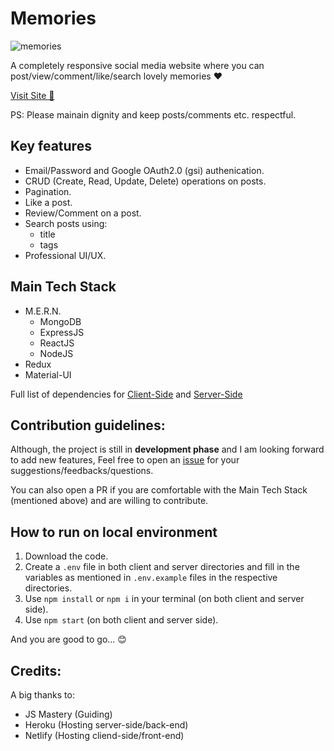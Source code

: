 # Memories

![memories](https://user-images.githubusercontent.com/59911189/185342309-89cc3ef4-94eb-439c-a70a-433db72b4a27.png)

A completely responsive social media website where you can post/view/comment/like/search lovely memories ❤️

[Visit Site 🚀](https://ps-memories.netlify.app/)

PS: Please mainain dignity and keep posts/comments etc. respectful.

## Key features
- Email/Password and Google OAuth2.0 (gsi) authenication.
- CRUD (Create, Read, Update, Delete) operations on posts.
- Pagination.
- Like a post.
- Review/Comment on a post.
- Search posts using:
   - title
   - tags
- Professional UI/UX.

## Main Tech Stack
- M.E.R.N. 
   - MongoDB
   - ExpressJS
   - ReactJS
   - NodeJS
- Redux
- Material-UI

Full list of dependencies for [Client-Side](https://github.com/PSCoder10462/Memories/blob/main/client/package.json) and [Server-Side](https://github.com/PSCoder10462/Memories/blob/main/server/package.json)

## Contribution guidelines:
Although, the project is still in **development phase** and I am looking forward to add new features,
Feel free to open an [issue](https://github.com/PSCoder10462/Memories/issues) for your suggestions/feedbacks/questions.

You can also open a PR if you are comfortable with the Main Tech Stack (mentioned above) and are willing to contribute.

## How to run on local environment
1. Download the code.
2. Create a `.env` file in both client and server directories and fill in the variables as mentioned in `.env.example` files in the respective directories.
3. Use `npm install` or `npm i` in your terminal (on both client and server side).
4. Use `npm start` (on both client and server side).

And you are good to go... 😊

## Credits:
A big thanks to:
- JS Mastery (Guiding)
- Heroku (Hosting server-side/back-end)
- Netlify (Hosting cliend-side/front-end)
